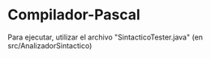 # Compilador-Pascal

Para ejecutar, utilizar el archivo "SintacticoTester.java" (en src/AnalizadorSintactico)
